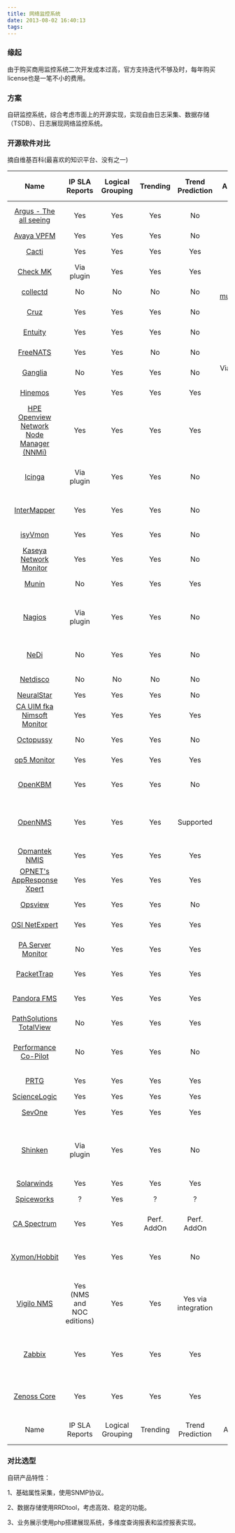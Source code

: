```yaml
---
title: 网络监控系统
date: 2013-08-02 16:40:13
tags:
---
```


### 缘起

由于购买商用监控系统二次开发成本过高，官方支持迭代不够及时，每年购买license也是一笔不小的费用。

### 方案

自研监控系统，综合考虑市面上的开源实现，实现自由日志采集、数据存储（TSDB）、日志展现网络监控系统。

### 开源软件对比

摘自维基百科(最喜欢的知识平台、没有之一)

|                             Name                             |       IP SLA Reports       | Logical Grouping |  Trending   |  Trend Prediction   |                        Auto Discovery                        |     Agentless     | [SNMP](https://en.wikipedia.org/wiki/Simple_Network_Management_Protocol) |        [Syslog](https://en.wikipedia.org/wiki/Syslog)        | Plugins | Triggers / Alerts | [MIB](https://en.wikipedia.org/wiki/Management_information_base)Compiler | [WebApp](https://en.wikipedia.org/wiki/Web_application) |   Distributed Monitoring   |                     Inventory                      |                           Platform                           |                     Data Storage Method                      |                           License                            | [Maps](https://en.wikipedia.org/wiki/Network_mapping) |       Access Control       |          [IPv6](https://en.wikipedia.org/wiki/IPv6)          | Latest release date | Latest release version                                       |
| :----------------------------------------------------------: | :------------------------: | :--------------: | :---------: | :-----------------: | :----------------------------------------------------------: | :---------------: | :----------------------------------------------------------: | :----------------------------------------------------------: | :-----: | :---------------: | :----------------------------------------------------------: | :-----------------------------------------------------: | :------------------------: | :------------------------------------------------: | :----------------------------------------------------------: | :----------------------------------------------------------: | :----------------------------------------------------------: | :---------------------------------------------------: | :------------------------: | :----------------------------------------------------------: | :-----------------: | :----------------------------------------------------------- |
| [Argus - The all seeing](https://en.wikipedia.org/wiki/Argus_(monitoring_software)) |            Yes             |       Yes        |     Yes     |         No          |                              No                              |     Supported     |                             Yes                              |                             Yes                              |   Yes   |        Yes        |                              No                              |            Viewing, Acknowledging, Reporting            |            Yes             |                      Unknown                       |          [Perl](https://en.wikipedia.org/wiki/Perl)          | [Flat file](https://en.wikipedia.org/wiki/Flat_file), [Berkeley DB](https://en.wikipedia.org/wiki/Berkeley_DB) | [Artistic License](https://en.wikipedia.org/wiki/Artistic_License) |                          No                           |            Yes             |                             Yes                              |       2013-02       | 3.7                                                          |
| [Avaya VPFM](https://en.wikipedia.org/wiki/Avaya_Visualization_Performance_%26_Fault_Manager) |            Yes             |       Yes        |     Yes     |         No          |                             Yes                              |        No         |                             Yes                              |                             Yes                              |   Yes   |        Yes        |                              No                              |                      Full Control                       |            Yes             |                        Yes                         |                           Unknown                            |         [MySQL](https://en.wikipedia.org/wiki/MySQL)         |                          Commercial                          |                          Yes                          |            Yes             |                             Yes                              |                     |                                                              |
|   [Cacti](https://en.wikipedia.org/wiki/Cacti_(software))    |            Yes             |       Yes        |     Yes     |         Yes         |                             Yes                              |        Yes        |                             Yes                              |                             Yes                              |   Yes   |        Yes        |                              No                              |                      Full Control                       |            Yes             |                        Yes                         |           [PHP](https://en.wikipedia.org/wiki/PHP)           | [RRDtool](https://en.wikipedia.org/wiki/RRDtool), [MySQL](https://en.wikipedia.org/wiki/MySQL) | [GNU GPL](https://en.wikipedia.org/wiki/GNU_General_Public_License) |                      Via plugin                       |            Yes             |                             Yes                              |     2018-04-15      | 1.1.38                                                       |
|      [Check MK](https://en.wikipedia.org/wiki/Check_MK)      |         Via plugin         |       Yes        |     Yes     |         Yes         |                          Via plugin                          |     Supported     |                             Yes                              |                             Yes                              |   Yes   |        Yes        |                              No                              |                      Full Control                       |            Yes             |                        Yes                         | [C](https://en.wikipedia.org/wiki/C_(programming_language)), [Python](https://en.wikipedia.org/wiki/Python_(programming_language)) |       [RRDtool](https://en.wikipedia.org/wiki/RRDtool)       | [GNU GPL](https://en.wikipedia.org/wiki/GNU_General_Public_License) |                      Via plugin                       |            Yes             |                             Yes                              |     2019-02-17      | 1.5.0p12                                                     |
|      [collectd](https://en.wikipedia.org/wiki/Collectd)      |             No             |        No        |     No      |         No          | Push model; [multicast](https://en.wikipedia.org/wiki/Multicast)possible |     Supported     |                             Yes                              |                             Yes                              |   Yes   |        Yes        |                              No                              |                         Viewing                         |            Yes             |                         No                         | [C](https://en.wikipedia.org/wiki/C_(programming_language))  |       [RRDtool](https://en.wikipedia.org/wiki/RRDtool)       | [GNU GPL](https://en.wikipedia.org/wiki/GNU_General_Public_License) |                          No                           |         Apache ACL         |                             Yes                              |     2016-10-07      | 5.6.1                                                        |
|  [Cruz](https://en.wikipedia.org/wiki/Dorado_Software#Cruz)  |            Yes             |       Yes        |     Yes     |         No          |                             Yes                              |        Yes        |                             Yes                              |                             Yes                              |   Yes   |        Yes        |                              No                              |                      Full Control                       |            Yes             |                        Yes                         | [Java](https://en.wikipedia.org/wiki/Java_(programming_language)), [C++](https://en.wikipedia.org/wiki/C%2B%2B), [.NET](https://en.wikipedia.org/wiki/.NET) | [MySQL](https://en.wikipedia.org/wiki/MySQL), [Oracle](https://en.wikipedia.org/wiki/Oracle_database) |                          Commercial                          |                          Yes                          |            Yes             |                             Yes                              |       2019-02       | 8.0.0                                                        |
| [Entuity](https://en.wikipedia.org/wiki/Entuity_Network_Management) |            Yes             |       Yes        |     Yes     |         No          |                             Yes                              |        Yes        |                             Yes                              |                             Yes                              |   Yes   |        Yes        |                              No                              |                      Full Control                       |            Yes             |                        Yes                         | [C](https://en.wikipedia.org/wiki/C_(programming_language)), [C++](https://en.wikipedia.org/wiki/C%2B%2B), [Java](https://en.wikipedia.org/wiki/Java_(programming_language)) |       [MariaDB](https://en.wikipedia.org/wiki/MariaDB)       |                          Commercial                          |                          Yes                          |            Yes             |                             Yes                              |     2017-12-22      | 16.5 P3                                                      |
|      [FreeNATS](https://en.wikipedia.org/wiki/FreeNATS)      |            Yes             |       Yes        |     No      |         No          |                             Yes                              |        No         |                              No                              |                          Via plugin                          |   Yes   |    In PHP Code    |                              No                              |                      Full Control                       |             No             |                         No                         |           [PHP](https://en.wikipedia.org/wiki/PHP)           |         [MySQL](https://en.wikipedia.org/wiki/MySQL)         | [GNU GPL](https://en.wikipedia.org/wiki/GNU_General_Public_License) |                          No                           |            Yes             |                           Unknown                            |     2011-07-09      | 1.13.3b                                                      |
| [Ganglia](https://en.wikipedia.org/wiki/Ganglia_(software))  |             No             |       Yes        |     Yes     |         No          |                      Via gmond check in                      |        No         |                          Via plugin                          |                              No                              |   Yes   |        No         |                              No                              |                         Viewing                         |            Yes             |                      Unknown                       | [C](https://en.wikipedia.org/wiki/C_(programming_language)), [PHP](https://en.wikipedia.org/wiki/PHP) |       [RRDtool](https://en.wikipedia.org/wiki/RRDtool)       |      [BSD](https://en.wikipedia.org/wiki/BSD_licenses)       |                          Yes                          |             No             |                           Unknown                            |     2016-06-14      | 3.7.2                                                        |
|       [Hinemos](https://en.wikipedia.org/wiki/Hinemos)       |            Yes             |       Yes        |     Yes     |         Yes         |                             Yes                              |     Supported     |                             Yes                              |                             Yes                              |   Yes   |        Yes        |                              No                              |                      Full Control                       |            Yes             |                        Yes                         | [Java](https://en.wikipedia.org/wiki/Java_(programming_language)) |    [PostgreSQL](https://en.wikipedia.org/wiki/PostgreSQL)    | [GNU GPL](https://en.wikipedia.org/wiki/GNU_General_Public_License) |                          Yes                          |            Yes             |                             Yes                              |     2017-06-09      | 6.0.1                                                        |
| [HPE Openview Network Node Manager (NNMi)](https://en.wikipedia.org/wiki/Openview) |            Yes             |       Yes        |     Yes     |         Yes         |                             Yes                              |        Yes        |                             Yes                              |                       Via integration                        |   Yes   |        Yes        |                              No                              |                      Full Control                       |            Yes             |                        Yes                         | [C++](https://en.wikipedia.org/wiki/C%2B%2B), [Java](https://en.wikipedia.org/wiki/Java_(programming_language)), [Perl](https://en.wikipedia.org/wiki/Perl) | [PostgreSQL](https://en.wikipedia.org/wiki/PostgreSQL), [Oracle Database](https://en.wikipedia.org/wiki/Oracle_Database) |                          Commercial                          |                          Yes                          |            Yes             |                             Yes                              |       2016-08       | 10.20                                                        |
|        [Icinga](https://en.wikipedia.org/wiki/Icinga)        |         Via plugin         |       Yes        |     Yes     |         No          |                          Via plugin                          |     Supported     |                          Via plugin                          |                          Via plugin                          |   Yes   |        Yes        |                              No                              |                      Full Control                       |            Yes             |                     Via plugin                     | C[[1\]](https://en.wikipedia.org/wiki/Comparison_of_network_monitoring_systems#cite_note-1) | [MySQL](https://en.wikipedia.org/wiki/MySQL), [PostgreSQL](https://en.wikipedia.org/wiki/PostgreSQL), [Oracle Database](https://en.wikipedia.org/wiki/Oracle_Database) | [GNU GPL](https://en.wikipedia.org/wiki/GNU_General_Public_License) |                                                       |            Yes             |                             Yes                              |     2019-03-19      | 2.10.4                                                       |
|   [InterMapper](https://en.wikipedia.org/wiki/InterMapper)   |            Yes             |       Yes        |     Yes     |         No          |                             Yes                              |        Yes        |                             Yes                              |                             Yes                              |   Yes   |        Yes        |                              No                              |                         Viewing                         |            Yes             |                        Yes                         | [Windows](https://en.wikipedia.org/wiki/Windows), [Linux](https://en.wikipedia.org/wiki/Linux) & [Mac OS](https://en.wikipedia.org/wiki/Mac_OS) |    [PostgreSQL](https://en.wikipedia.org/wiki/PostgreSQL)    |                   Limited free, Commercial                   |                          Yes                          |            Yes             |                             Yes                              |       2017-07       | 6.1.5                                                        |
|       [isyVmon](https://en.wikipedia.org/wiki/Isyvmon)       |            Yes             |       Yes        |     Yes     |         No          |                          Via plugin                          |        No         |                             Yes                              |                             Yes                              |   Yes   |        Yes        |                              No                              |                      Full Control                       |            Yes             |                     Via plugin                     |           [PHP](https://en.wikipedia.org/wiki/PHP)           | [RRDtool](https://en.wikipedia.org/wiki/RRDtool), [MySQL](https://en.wikipedia.org/wiki/MySQL) |                   Limited free, Commercial                   |                      Via plugin                       |            Yes             |                             Yes                              |                     |                                                              |
| [Kaseya Network Monitor](https://en.wikipedia.org/wiki/Kaseya_Network_Monitor) |            Yes             |       Yes        |     Yes     |         No          |                             Yes                              |        Yes        |                             Yes                              |                             Yes                              |   Yes   |        Yes        |                             Yes                              |                      Full Control                       |            Yes             |                        Yes                         |                           Unknown                            |   [FirebirdSQL](https://en.wikipedia.org/wiki/FirebirdSQL)   |                          Commercial                          |                          Yes                          |            Yes             |                           Unknown                            |                     |                                                              |
| [Munin](https://en.wikipedia.org/wiki/Munin_(network_monitoring_application)) |             No             |       Yes        |     Yes     |         Yes         |                              No                              |        No         |                             Yes                              |                              No                              |   Yes   |      Partial      |                              No                              |                         Viewing                         |         Via nodes          |                      Unknown                       |          [Perl](https://en.wikipedia.org/wiki/Perl)          |       [RRDtool](https://en.wikipedia.org/wiki/RRDtool)       | [GNU GPL](https://en.wikipedia.org/wiki/GNU_General_Public_License) |                        Unknown                        |          Unknown           |                             Yes                              |     2016-09-19      | 2.0.26                                                       |
|        [Nagios](https://en.wikipedia.org/wiki/Nagios)        |         Via plugin         |       Yes        |     Yes     |         No          |                          Via plugin                          |     Supported     |                          Via plugin                          |                          Via plugin                          |   Yes   |        Yes        |                              No                              |                           Yes                           |            Yes             |                     Via plugin                     | [C](https://en.wikipedia.org/wiki/C_(programming_language))  | [Flat file](https://en.wikipedia.org/wiki/Flat_file), [SQL](https://en.wikipedia.org/wiki/SQL) (via ndoutils), MySql (Via Nconf) | [GNU GPL](https://en.wikipedia.org/wiki/GNU_General_Public_License) |                          Yes                          |            Yes             | Yes[[2\]](https://en.wikipedia.org/wiki/Comparison_of_network_monitoring_systems#cite_note-nagiosipv6-2) |     2017-08-24      | 4.3.4[[3\]](https://en.wikipedia.org/wiki/Comparison_of_network_monitoring_systems#cite_note-nagiosversion-3) |
|          [NeDi](https://en.wikipedia.org/wiki/NeDi)          |             No             |       Yes        |     Yes     |         No          |                             Yes                              |        Yes        |                             Yes                              |                             Yes                              |   No    |        Yes        |                              No                              |                           Yes                           |            Yes             |                        Yes                         | [Perl](https://en.wikipedia.org/wiki/Perl), [PHP](https://en.wikipedia.org/wiki/PHP) | [Pg](https://en.wikipedia.org/wiki/PostgreSQL), [MySQL](https://en.wikipedia.org/wiki/MySQL), [RRDTool](https://en.wikipedia.org/wiki/RRDTool), [MariaDB](https://en.wikipedia.org/wiki/MariaDB) |                       GPL3, Commercial                       |                          Yes                          |            Yes             |                             Yes                              |       2016-04       | 1.6[[4\]](https://en.wikipedia.org/wiki/Comparison_of_network_monitoring_systems#cite_note-NeDi-4) |
|      [Netdisco](https://en.wikipedia.org/wiki/Netdisco)      |             No             |        No        |     No      |         No          |                             Yes                              |        Yes        |                             Yes                              |                             Yes                              |   Yes   |        Yes        |                              No                              |                           Yes                           |            Yes             |                        Yes                         |          [Perl](https://en.wikipedia.org/wiki/Perl)          |    [PostgreSQL](https://en.wikipedia.org/wiki/PostgreSQL)    |      [BSD](https://en.wikipedia.org/wiki/BSD_licenses)       |                          Yes                          |            Yes             |                             Yes                              |       2017-10       | 2.036011[[5\]](https://en.wikipedia.org/wiki/Comparison_of_network_monitoring_systems#cite_note-Netdisco-5) |
| [NeuralStar](https://en.wikipedia.org/wiki/Kratos_Defense_%26_Security_Solutions) |            Yes             |       Yes        |     Yes     |         No          |                             Yes                              |        Yes        |                             Yes                              |                             Yes                              |   Yes   |        Yes        |                              No                              |                      Full Control                       |            Yes             |                        Yes                         |                           Unknown                            |        [MS SQL](https://en.wikipedia.org/wiki/MS_SQL)        |                          Commercial                          |                          Yes                          |            Yes             |                             Yes                              |                     |                                                              |
| [CA UIM fka Nimsoft Monitor](https://en.wikipedia.org/wiki/UIM) |            Yes             |       Yes        |     Yes     |         Yes         |                             Yes                              |     Supported     |                             Yes                              |                             Yes                              |   Yes   |        Yes        |                              No                              |            Viewing, Acknowledging, Reporting            |            Yes             |                        Yes                         |                           Unknown                            | [SQLServer](https://en.wikipedia.org/w/index.php?title=SQLServer&action=edit&redlink=1), [Oracle](https://en.wikipedia.org/wiki/Oracle_database), [MySQL](https://en.wikipedia.org/wiki/MySQL) |                   Limited free, Commercial                   |                          Yes                          |            Yes             |                             Yes                              |     2013-06-30      | 1.8.6                                                        |
| [Octopussy](https://en.wikipedia.org/wiki/Octopussy_(software)) |             No             |       Yes        |     Yes     |         No          |                             Yes                              |        Yes        |                              No                              |                             Yes                              |   Yes   |        Yes        |                              No                              |                      Full control                       |             No             |                        Yes                         | [Perl](https://en.wikipedia.org/wiki/Perl), [ASP](https://en.wikipedia.org/wiki/Active_Server_Pages) |         [MySQL](https://en.wikipedia.org/wiki/MySQL)         | [GNU GPL](https://en.wikipedia.org/wiki/GNU_General_Public_License) |                          No                           |            Yes             |                              No                              |     2017-06-03      | 1.0.16                                                       |
|   [op5 Monitor](https://en.wikipedia.org/wiki/Op5_Monitor)   |            Yes             |       Yes        |     Yes     |         Yes         |                             Yes                              |     Supported     |                             Yes                              |                             Yes                              |   Yes   |        Yes        |                              No                              |                           Yes                           |            Yes             |                     Via plugin                     | [C](https://en.wikipedia.org/wiki/C_(programming_language)), [PHP](https://en.wikipedia.org/wiki/PHP) | [Flat file](https://en.wikipedia.org/wiki/Flat_file), [SQL](https://en.wikipedia.org/wiki/SQL) |                   Limited free, Commercial                   |                          Yes                          |            Yes             |                             Yes                              |       Monthly       | 7.3.0                                                        |
|       [OpenKBM](https://en.wikipedia.org/wiki/OpenKBM)       |            Yes             |       Yes        |     Yes     |         No          |                             Yes                              |     Supported     |                             Yes                              |                             Yes                              |   Yes   |        Yes        |                              No                              |                           Yes                           |            Yes             |                        Yes                         |                           Unknown                            |                Proprietary with JDBC support                 |                          Commercial                          |                          Yes                          |            Yes             |                             Yes                              |                     |                                                              |
|       [OpenNMS](https://en.wikipedia.org/wiki/OpenNMS)       |            Yes             |       Yes        |     Yes     |      Supported      |                             Yes                              |     Supported     |                             Yes                              |                             Yes                              |   Yes   |        Yes        |                             Yes                              |                      Full Control                       |            Yes             |                        Yes                         | [Java](https://en.wikipedia.org/wiki/Java_(programming_language)) | JRobin / [RRDTool](https://en.wikipedia.org/wiki/RRDTool) / [Apache Cassandra](https://en.wikipedia.org/wiki/Apache_Cassandra), [PostgreSQL](https://en.wikipedia.org/wiki/PostgreSQL) | [AGPLv3](https://en.wikipedia.org/wiki/Affero_General_Public_License) |                          Yes                          |            Yes             |                             Yes                              |     2018-01-13      | 21.0.3                                                       |
|     [Opmantek NMIS](https://en.wikipedia.org/wiki/NMIS)      |            Yes             |       Yes        |     Yes     |         Yes         |                             Yes                              |     Supported     |                             Yes                              |                             Yes                              |   Yes   |   Full Control    |                              No                              |                           Yes                           |            Yes             |                        Yes                         |          [Perl](https://en.wikipedia.org/wiki/Perl)          | [MongoDB](https://en.wikipedia.org/wiki/MongoDB), [RRDtool](https://en.wikipedia.org/wiki/RRDtool) |                       GPL, Commercial                        |                          Yes                          |            Yes             |                             Yes                              |       2015-10       | 8.5.10G                                                      |
| [OPNET's AppResponse Xpert](https://en.wikipedia.org/wiki/OPNET) |            Yes             |       Yes        |     Yes     |         Yes         |                             Yes                              |        Yes        |                             Yes                              |                              No                              |   Yes   |        Yes        |                              No                              |            Viewing, Acknowledging, Reporting            |            Yes             |                         No                         |                           Unknown                            |                           Unknown                            |                          Commercial                          |                          Yes                          |            Yes             |                           Unknown                            |                     |                                                              |
|       [Opsview](https://en.wikipedia.org/wiki/Opsview)       |            Yes             |       Yes        |     Yes     |         No          |                             Yes                              |        Yes        |                             Yes                              |                             Yes                              |   Yes   |        Yes        |                              No                              |                      Full Control                       |            Yes             |                         No                         | [Perl](https://en.wikipedia.org/wiki/Perl), [C](https://en.wikipedia.org/wiki/C_(programming_language)), [ExtJS](https://en.wikipedia.org/wiki/Ext_JS) |           [SQL](https://en.wikipedia.org/wiki/SQL)           |                          Commercial                          |                          Yes                          |            Yes             |                              No                              |     2017-07-11      | 5.4                                                          |
| [OSI NetExpert](https://en.wikipedia.org/wiki/Objective_Systems_Integrators) |            Yes             |       Yes        |     Yes     |         Yes         |                             Yes                              |        No         |                             Yes                              |                             Yes                              |   Yes   |        Yes        |                              No                              |                           Yes                           |            Yes             |                        Yes                         | [Java](https://en.wikipedia.org/wiki/Java_(programming_language)), [C++](https://en.wikipedia.org/wiki/C%2B%2B) |   [Oracle](https://en.wikipedia.org/wiki/Oracle_database)    |                          Commercial                          |                          Yes                          |            Yes             |                             Yes                              |       2013-04       | 10.0                                                         |
| [PA Server Monitor](https://en.wikipedia.org/wiki/PA_Server_Monitor) |             No             |       Yes        |     Yes     |         Yes         |                             Yes                              |        Yes        |                             Yes                              |                             Yes                              |   No    |        Yes        |                              No                              |                   Viewing, Reporting                    |            Yes             |                        Yes                         |         [C++](https://en.wikipedia.org/wiki/C%2B%2B)         | [SQLite](https://en.wikipedia.org/wiki/SQLite), [Microsoft SQL Server](https://en.wikipedia.org/wiki/Microsoft_SQL_Server) |                          Commercial                          |                          Yes                          |            Yes             |                              No                              |       2014-07       | 5.5                                                          |
|    [PacketTrap](https://en.wikipedia.org/wiki/PacketTrap)    |            Yes             |       Yes        |     Yes     |         Yes         |                             Yes                              |        No         |                             Yes                              |                             Yes                              |   Yes   |        Yes        |                              No                              |                   Viewing, Reporting                    |            Yes             |                        Yes                         |                           Unknown                            |           [SQL](https://en.wikipedia.org/wiki/SQL)           |                          Commercial                          |                          Yes                          |            Yes             |                             Yes                              |                     |                                                              |
|   [Pandora FMS](https://en.wikipedia.org/wiki/Pandora_FMS)   |            Yes             |       Yes        |     Yes     |         Yes         |                             Yes                              |     Supported     |                             Yes                              |                             Yes                              |   Yes   |        Yes        |                              No                              |                      Full Control                       |            Yes             |                        Yes                         | [Perl](https://en.wikipedia.org/wiki/Perl), [PHP](https://en.wikipedia.org/wiki/PHP), [C++](https://en.wikipedia.org/wiki/C%2B%2B), [JavaScript](https://en.wikipedia.org/wiki/JavaScript) | [MySQL](https://en.wikipedia.org/wiki/MySQL), [Oracle](https://en.wikipedia.org/wiki/Oracle_database) | [GPLv2](https://en.wikipedia.org/wiki/GPL#Version_2), Commercial |                          Yes                          |            Yes             |                             Yes                              |       2017-07       | 7.0 NG 707                                                   |
| [PathSolutions TotalView](https://en.wikipedia.org/wiki/PathSolutions_TotalView) |             No             |       Yes        |     Yes     |         Yes         |                             Yes                              |        Yes        |                             Yes                              |                             Yes                              |   No    |        Yes        |                              No                              |                           Yes                           |            Yes             |                        Yes                         |       [Windows](https://en.wikipedia.org/wiki/Windows)       |        [SQLite](https://en.wikipedia.org/wiki/SQLite)        |                          Commercial                          |                          Yes                          |            Yes             |                              No                              |     2018-06-01      | 9.01                                                         |
| [Performance Co-Pilot](https://en.wikipedia.org/wiki/Performance_Co-Pilot) |             No             |       Yes        |     Yes     |         No          |                             Yes                              | Optional, Limited |                             Yes                              |                             Yes                              |   Yes   |        Yes        |                              No                              |                         Viewing                         |            Yes             |                        Yes                         | [C](https://en.wikipedia.org/wiki/C_(programming_language)) [Perl](https://en.wikipedia.org/wiki/Perl), [Python](https://en.wikipedia.org/wiki/Python_(programming_language)), [POSIX](https://en.wikipedia.org/wiki/POSIX), [MinGW](https://en.wikipedia.org/wiki/MinGW) |     [Flat file](https://en.wikipedia.org/wiki/Flat_file)     | [GPL](https://en.wikipedia.org/wiki/GNU_General_Public_License), [LGPL](https://en.wikipedia.org/wiki/GNU_Lesser_General_Public_License) |                          No                           |            Yes             |                             Yes                              |     2016-11-15      | 3.11.6                                                       |
|  [PRTG](https://en.wikipedia.org/wiki/PRTG_Network_Monitor)  |            Yes             |       Yes        |     Yes     |         Yes         |                             Yes                              |        Yes        |                             Yes                              |                             Yes                              |   Yes   |        Yes        |                             Yes                              |                           Yes                           |            Yes             |                        Yes                         |                           Windows                            |     [Flat file](https://en.wikipedia.org/wiki/Flat_file)     |                   Limited free, Commercial                   |                          Yes                          |            Yes             |                             Yes                              |     2018-08-14      | 18.3.43.2323                                                 |
|  [ScienceLogic](https://en.wikipedia.org/wiki/ScienceLogic)  |            Yes             |       Yes        |     Yes     |         Yes         |                             Yes                              |     Supported     |                             Yes                              |                             Yes                              |   Yes   |        Yes        |                              No                              |                      Full Control                       |            Yes             |                        Yes                         | [Python](https://en.wikipedia.org/wiki/Python_(programming_language)) |         [MySQL](https://en.wikipedia.org/wiki/MySQL)         |                          Commercial                          |                          Yes                          |            Yes             |                             Yes                              |                     |                                                              |
|        [SevOne](https://en.wikipedia.org/wiki/SevOne)        |            Yes             |       Yes        |     Yes     |         Yes         |                             Yes                              |     Supported     |                             Yes                              |                             Yes                              |   Yes   |        Yes        |                              No                              |                      Full Control                       |            Yes             |                        Yes                         | [C](https://en.wikipedia.org/wiki/C_(programming_language)), [C++](https://en.wikipedia.org/wiki/C%2B%2B), [PHP](https://en.wikipedia.org/wiki/PHP) |         [MySQL](https://en.wikipedia.org/wiki/MySQL)         |                          Commercial                          |                          Yes                          |            Yes             |                             Yes                              |       2018-09       | 5.7.2.4[[6\]](https://en.wikipedia.org/wiki/Comparison_of_network_monitoring_systems#cite_note-6) |
| [Shinken](https://en.wikipedia.org/wiki/Shinken_(software))  |         Via plugin         |       Yes        |     Yes     |         No          |                             Yes                              |     Supported     |                          Via plugin                          |                          Via plugin                          |   Yes   |        Yes        |                              No                              |            Viewing, Acknowledging, Reporting            |            Yes             |                     Via plugin                     | [Python](https://en.wikipedia.org/wiki/Python_(programming_language)) | [Flat file](https://en.wikipedia.org/wiki/Flat_file), [MySQL](https://en.wikipedia.org/wiki/MySQL), [Oracle](https://en.wikipedia.org/wiki/Oracle_Database), [Graphite](https://en.wikipedia.org/wiki/Graphite_(software)), [Sqlite](https://en.wikipedia.org/wiki/Sqlite), [MongoDB](https://en.wikipedia.org/wiki/MongoDB) | [AGPL](https://en.wikipedia.org/wiki/Affero_General_Public_License) |                          Yes                          |            Yes             |                             Yes                              |     2016-03-10      | 2.4.3                                                        |
|    [Solarwinds](https://en.wikipedia.org/wiki/SolarWinds)    |            Yes             |       Yes        |     Yes     |         Yes         |                             Yes                              |      Partial      |                             Yes                              |                             Yes                              |   Yes   |        Yes        |                              No                              |                      Full Control                       |            Yes             |                        Yes                         |     [.NET](https://en.wikipedia.org/wiki/.NET_Framework)     |           [SQL](https://en.wikipedia.org/wiki/SQL)           |                          Commercial                          |                          Yes                          |            Yes             |                             Yes                              |                     |                                                              |
|    [Spiceworks](https://en.wikipedia.org/wiki/Spiceworks)    |             ?              |       Yes        |      ?      |          ?          |                             Yes                              |        Yes        |                              ?                               |                              ?                               |   Yes   |        Yes        |                              ?                               |                            ?                            |             ?              |                        Yes                         |           [PHP](https://en.wikipedia.org/wiki/PHP)           |        [Sqlite](https://en.wikipedia.org/wiki/Sqlite)        |                              ?                               |                          Yes                          |             ?              |                              ?                               |     2018-03-21      | 7.5.00107                                                    |
| [CA Spectrum](https://de.wikipedia.org/wiki/Spectrum_Enterprise_Manager) |            Yes             |       Yes        | Perf. AddOn |     Perf. AddOn     |                             Yes                              |        No         |                             Yes                              |                             Yes                              |   No    |        Yes        |                             Yes                              |                           Yes                           |            Yes             |                        Yes                         | [C++](https://en.wikipedia.org/wiki/C%2B%2B), [JavaScript](https://en.wikipedia.org/wiki/JavaScript) | [Sleepycat](https://en.wikipedia.org/wiki/Sleepycat)-QSL, [MySQL](https://en.wikipedia.org/wiki/MySQL) |                    Commercial, per Device                    |                          Yes                          |            Yes             |                             Yes                              |       2018-03       | 10.2                                                         |
|     [Xymon/Hobbit](https://en.wikipedia.org/wiki/Xymon)      |            Yes             |       Yes        |     Yes     |         No          |                          Via plugin                          |    Via plugin     |                          Via plugin                          |                              No                              |   Yes   |        Yes        |                              No                              |            Viewing, Acknowledging, Reporting            |            Yes             |                     Via plugin                     | [C](https://en.wikipedia.org/wiki/C_(programming_language)), Shell | [Flat file](https://en.wikipedia.org/wiki/Flat_file), [RRDTool](https://en.wikipedia.org/wiki/RRDTool), [MySQL](https://en.wikipedia.org/wiki/MySQL) via plugin | [GNU GPL](https://en.wikipedia.org/wiki/GNU_General_Public_License) |                      Via plugin                       |         Apache ACL         |                              No                              |     2017-01-18      | 4.3.28                                                       |
|    [Vigilo NMS](https://en.wikipedia.org/wiki/Vigilo_NMS)    | Yes (NMS and NOC editions) |       Yes        |     Yes     | Yes via integration |                     Yes via integration                      |        Yes        |                             Yes                              | Yes via [Prelude SIEM](https://en.wikipedia.org/wiki/Prelude_SIEM) |   Yes   |        Yes        |                              No                              |            Viewing, Acknowledging, Reporting            | Yes (NMS and NOC editions) | Yes via [GLPI](https://en.wikipedia.org/wiki/GLPI) | [Python](https://en.wikipedia.org/wiki/Python_(programming_language)), [Perl](https://en.wikipedia.org/wiki/Perl_(programming_language)) | [PostgreSQL](https://en.wikipedia.org/wiki/PostgreSQL), [RRDtool](https://en.wikipedia.org/wiki/RRDtool) | Free ([GPLv2](https://en.wikipedia.org/wiki/GPL#Version_2)) OSS edition, Commercial NOC/NMS editions |              Yes (NMS and NOC editions)               | Yes (NMS and NOC editions) |                          Via plugin                          |     2017-09-14      | 4.1.0                                                        |
|        [Zabbix](https://en.wikipedia.org/wiki/Zabbix)        |            Yes             |       Yes        |     Yes     |         Yes         |                             Yes                              |     Supported     |                             Yes                              |                             Yes                              |   Yes   |        Yes        |                              No                              |                      Full Control                       |            Yes             |                        Yes                         | [C](https://en.wikipedia.org/wiki/C_(programming_language)), [PHP](https://en.wikipedia.org/wiki/PHP) | [Oracle](https://en.wikipedia.org/wiki/Oracle_Database), [MySQL](https://en.wikipedia.org/wiki/MySQL), [PostgreSQL](https://en.wikipedia.org/wiki/PostgreSQL), [IBM DB2](https://en.wikipedia.org/wiki/IBM_DB2), [SQLite](https://en.wikipedia.org/wiki/SQLite) | [GNU GPL](https://en.wikipedia.org/wiki/GNU_General_Public_License) |                          Yes                          |            Yes             |                             Yes                              |     2018-10-01      | 4.0                                                          |
|   [Zenoss Core](https://en.wikipedia.org/wiki/Zenoss_Core)   |            Yes             |       Yes        |     Yes     |         Yes         |                             Yes                              |     Supported     |                             Yes                              |                             Yes                              |   Yes   |        Yes        |                              No                              |                      Full Control                       |            Yes             |                        Yes                         | [Python](https://en.wikipedia.org/wiki/Python_(programming_language)), [Java](https://en.wikipedia.org/wiki/Java_(programming_language)) | [ZODB](https://en.wikipedia.org/wiki/ZODB), [MariaDB](https://en.wikipedia.org/wiki/MariaDB), [Apache HBase](https://en.wikipedia.org/wiki/Apache_HBase) | Free Core [GPL](https://en.wikipedia.org/wiki/GNU_General_Public_License), Commercial Enterprise |                          Yes                          |            Yes             |                             Yes                              |     2018-01-09      | 6.1.0                                                        |
|                             Name                             |       IP SLA Reports       | Logical Grouping |  Trending   |  Trend Prediction   |                        Auto Discovery                        |     Agentless     | [SNMP](https://en.wikipedia.org/wiki/Simple_Network_Management_Protocol) |        [Syslog](https://en.wikipedia.org/wiki/Syslog)        | Plugins | Triggers / Alerts | [MIB](https://en.wikipedia.org/wiki/Management_information_base)Compiler | [WebApp](https://en.wikipedia.org/wiki/Web_application) |   Distributed Monitoring   |                     Inventory                      |                           Platform                           |                     Data Storage Method                      | [License](https://en.wikipedia.org/wiki/Software_license_agreement) | [Maps](https://en.wikipedia.org/wiki/Network_mapping) |       Access Control       |                             IPv6                             | Latest release date | Latest release version                                       |



### 对比选型

自研产品特性：

1、基础属性采集，使用SNMP协议。

2、数据存储使用RRDtool，考虑高效、稳定的功能。

3、业务展示使用php搭建展现系统，多维度查询报表和监控报表实现。